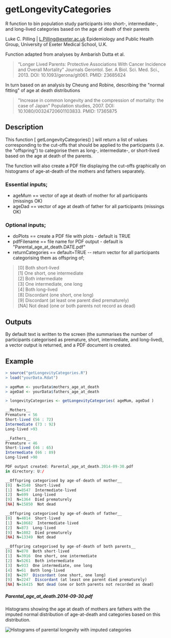 # getLongevityCategories

R function to bin population study participants into short-, intermediate-, and long-lived categories based on the age of death of their parents

Luke C. Pilling | L.Pilling@exeter.ac.uk
Epidemiology and Public Health Group, University of Exeter Medical School, U.K.

Function adapted from analyses by Ambarish Dutta et al. 
> “Longer Lived Parents: Protective Associations With Cancer Incidence and Overall Mortality”
> Journals Gerontol. Ser. A Biol. Sci. Med. Sci., 2013. DOI: 10.1093/gerona/glt061. PMID: 23685624

In turn based on an analysis by Cheung and Robine, describing the "normal fitting" of age at death distributions
> "Increase in common longevity and the compression of mortality: the case of Japan" 
> Population studies, 2007. DOI: 10.1080/00324720601103833. PMID: 17365875
 
    
## Description

This function [ getLongevityCategories() ] will return a list of values corresponding to the cut-offs that should be applied to the participants (i.e. the "offspring") to categorise them as long-, intermediate-, or short-lived based on the age at death of the parents.

The function will also create a PDF file displaying the cut-offs graphically on histograms of age-at-death of the mothers and fathers separately.

### Essential inputs;
* ageMum == vector of age at death of mother for all participants (missings OK)
* ageDad == vector of age at death of father for all participants (missings OK)

### Optional inputs;
* doPlots           ==  create a PDF file with plots - default is TRUE  
* pdfFilename       ==  file name for PDF output - default is "Parental_age_at_death.DATE.pdf"  
* returnCategories  ==  default=TRUE -- return vector for all participants categorising them as offspring of;  

> [0]  Both short-lived  
> [1]  One short, one intermediate  
> [2]  Both intermediate  
> [3]  One intermediate, one long  
> [4]  Both long-lived  
> [8]  Discordant (one short, one long)  
> [9]  Discordant (at least one parent died prematurely)  
> [NA] Not dead (one or both parents not record as dead)  

## Outputs

By default text is written to the screen (the summarises the number of participants categorised as premature, short, intermediate, and long-lived), a vector output is returned, and a PDF document is created.

## Example

```R
> source("getLongevityCategories.R")
> load("yourData.Rdat")

> ageMum <- yourData$mothers_age_at_death
> ageDad <- yourData$fathers_age_at_death

> longevityCategories <- getLongevityCategories( ageMum, ageDad )

__Mothers__
Premature < 56
Short-lived (56 : 72)
Intermediate (73 : 92)
Long-lived >93

__Fathers__
Premature < 46
Short-lived (46 : 65)
Intermediate (66 : 89)
Long-lived >90

PDF output created: Parental_age_at_death.2014-09-30.pdf
in directory: U:/

__Offspring categorised by age-of-death of mother__
[0]  N=3540  Short-lived
[1]  N=8547  Intermediate-lived
[2]  N=699  Long-lived
[9]  N=1364  Died prematurely
[NA] N=15850  Not dead

__Offspring categorised by age-of-death of father__
[0]  N=4014  Short-lived
[1]  N=10682  Intermediate-lived
[2]  N=873  Long-lived
[9]  N=1082  Died prematurely
[NA] N=13349  Not dead

__Offspring categorised by age-of-death of both parents__
[0]  N=870  Both short-lived
[1]  N=3916  One short, one intermediate
[2]  N=5261  Both intermediate
[3]  N=933  One intermediate, one long
[4]  N=61  Both long-lived
[8]  N=297  Discordant (one short, one long)
[9]  N=2247  Discordant (at least one parent died prematurely)
[NA] N=16415  Not dead (one or both parents not recorded as dead)
```

##### Parental_age_at_death.2014-09-30.pdf

Histograms showing the age at death of mothers are fathers with the imputed normal distribution of age-at-death and categories based on this distribution.

![Histograms of parental longevity with imputed categories](http://s2.postimg.org/6tf4fyk89/example.png)
